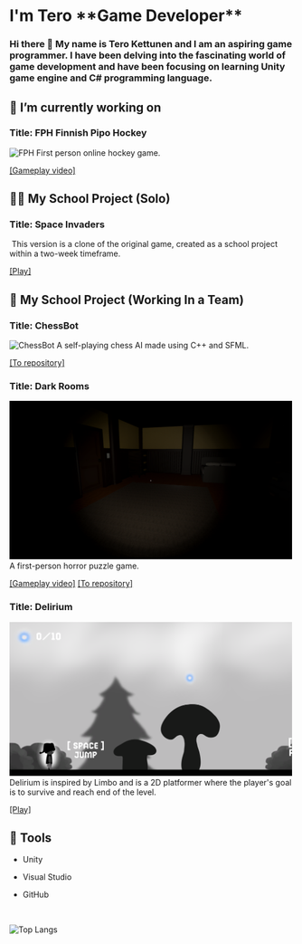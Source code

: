 <h1>I'm Tero <strong>**Game Developer**</strong></h1>
<h3>Hi there 👋 My name is Tero Kettunen and I am an aspiring game programmer. I have been delving into the fascinating world of game development and have been focusing on learning Unity game engine and C# programming language.</h3>





<h2>🔭 I’m currently working on</h2>
<h3>Title: FPH Finnish Pipo Hockey </h3><img alt="FPH" width="500px" src="https://raw.githubusercontent.com/Erto87/Erto87/main/FPH.gif"/>
First person online hockey game.

[[Gameplay video]](https://www.youtube.com/watch?v=qahDzt_Aobc)





<h2>👨‍💻 My School Project (Solo)</h2>
<h3>Title: Space Invaders </h3><img alt="" width="500px" src="https://raw.githubusercontent.com/Erto87/Erto87/refs/heads/main/Spaceinvaders.gif"/>
This version is a clone of the original game, created as a school project within a two-week timeframe.

[[Play]](https://terok.itch.io/spaceinvadersclone)





<h2>👯 My School Project (Working In a Team)</h2>

<h3>Title: ChessBot  </h3><img alt="ChessBot" width="500px" src="https://raw.githubusercontent.com/Erto87/Erto87/main/chess.gif"/>
A self-playing chess AI made using C++ and SFML.

[[To repository]](https://github.com/Erto87/ChessBot)



<h3>Title: Dark Rooms  </h3><img alt="DarkRooms" width="500px" src="https://raw.githubusercontent.com/Erto87/Erto87/main/DarkRooms.png"/>
A first-person horror puzzle game.

[[Gameplay video]](https://www.youtube.com/watch?v=7ZX4Ji5UHEM&ab_channel=Diskokeisari)
[[To repository]](https://github.com/Erto87/ProjectHorror)



<h3>Title: Delirium </h3><img alt="Delirium" width="500px" src="https://raw.githubusercontent.com/Erto87/Erto87/main/Delirium.png"/>
Delirium is inspired by Limbo and is a 2D platformer where the player's goal is to survive and reach end of the level.

[[Play]](https://play.unity.com/en/games/cdc1e798-3628-4e6b-bc8a-979092aab96c/delirium)

</details>
  
<h2>🧰 Tools</h2>

- Unity

- Visual Studio

- GitHub
<br />

![Top Langs](https://github-readme-stats.vercel.app/api/top-langs/?username=Erto87&layout=compact)



<!--
**Erto87/Erto87** is a ✨ _special_ ✨ repository because its `README.md` (this file) appears on your GitHub profile.

Here are some ideas to get you started:

- 🔭 I’m currently working on ...
- 🌱 I’m currently learning ...
- 👯 I’m looking to collaborate on ...
- 🤔 I’m looking for help with ...
- 💬 Ask me about ...
- 📫 How to reach me: ...
- 😄 Pronouns: ...
- ⚡ Fun fact: ...
-->
